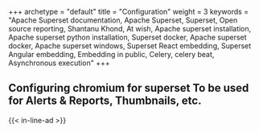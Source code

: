 +++ 
archetype = "default" 
title = "Configuration" 
weight = 3
keywords     = "Apache Superset documentation, Apache Superset, Superset, Open source reporting, Shantanu Khond, At wish, Apache superset installation, Apache superset python installation, Superset docker, Apache superset docker, Apache superset windows, Superset React embedding, Superset Angular embedding, Embedding in public, Celery, celery beat, Asynchronous execution"
+++


## Configuring chromium for superset To be used for Alerts & Reports, Thumbnails, etc.

{{< in-line-ad >}}